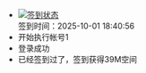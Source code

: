 - [![签到状态](https://github.com/li5bo5/Cloud189-Actions/actions/workflows/main.yml/badge.svg?branch=main)](https://github.com/li5bo5/Cloud189-Actions/actions/workflows/main.yml) <br> 签到时间：2025-10-01 18:40:56
- 开始执行帐号1
- 登录成功
- 已经签到过了，签到获得39M空间
